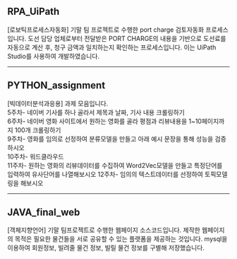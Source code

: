 

## RPA_UiPath 
   [로보틱프로세스자동화] 기말 팀 프로젝트로 수행한 port charge 검토자동화 프로세스입니다. 
   도선 담당 업체로부터 전달받은 PORT CHARGE의 내용을 기반으로 도선료를 자동으로 계산 후, 
   청구 금액과 일치하는지 확인하는 프로세스입니다. 이는 UiPath Studio를 사용하여 개발하였습니다.

--------------------------

## PYTHON_assignment
   [빅데이터분석과응용] 과제 모음입니다.  
   5주차- 네이버 기사를 하나 골라서 제목과 날짜, 기사 내용 크롤링하기  
   6주차- 네이버 영화 사이트에서 원하는 영화를 골라 평점과 리뷰내용을 1~10페이지까지 100개 크롤링하기  
   9주차- 영화를 임의로 선정하여 분류모델을 만들고 아래 예시 문장을 통해 성능을 검증하시오  
   10주차- 워드클라우드  
   11주차- 원하는 영화의 리뷰데이터를 수집하여 Word2Vec모델을 만들고 
           특정단어를 입력하여 유사단어를 나열해보시오
   12주차- 임의의 텍스트데이터를 선정하여 토픽모델링을 해보시오  
  
--------------------------

## JAVA_final_web
   [객체지향언어] 기말 팀프로젝트로 수행한 웹페이지 소스코드입니다. 
   제작한 웹페이지의 목적은 필요한 물건들을 서로 공유할 수 있는 플랫폼을 제공하는 것입니다.
   mysql을 이용하여 회원정보, 빌려줄 물건 정보, 빌릴 물건 정보를 구별해 저장했습니다.
  
